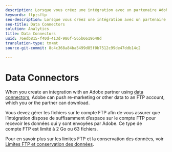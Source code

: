 ```yaml
---
description: Lorsque vous créez une intégration avec un partenaire Adobe en utilisant les connecteurs de données, Adobe peut transmettre à un compte FTP les données de remarketing ou d’autres données, que vous ou votre partenaire pouvez alors télécharger.
keywords: ftp;sftp
seo-description: Lorsque vous créez une intégration avec un partenaire Adobe en utilisant les connecteurs de données, Adobe peut transmettre à un compte FTP les données de remarketing ou d’autres données, que vous ou votre partenaire pouvez alors télécharger.
seo-title: Data Connectors
solution: Analytics
title: Data Connectors
uuid: 76edb815-f40d-413d-986f-565b6619648d
translation-type: tm+mt
source-git-commit: 8c4c368a84ba5499d85f0b7512c99de47ddb14c2

---
```



# Data Connectors

When you create an integration with an Adobe partner using [data connectors](https://www.adobeexchange.com/experiencecloud.html), Adobe can push re-marketing or other data to an FTP account, which you or the partner can download.

Vous devez gérer les fichiers sur le compte FTP afin de vous assurer que l’intégration dispose de suffisamment d’espace sur le compte FTP pour recevoir les données qui y sont envoyées par Adobe. Ce type de compte FTP est limité à 2 Go ou 63 fichiers.

Pour en savoir plus sur les limites FTP et la conservation des données, voir [Limites FTP et conservation des données](/help/export/ftp-and-sftp/ftp-limits.md).
